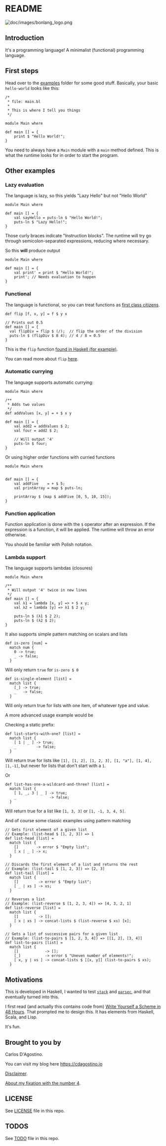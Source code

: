README
======

![doc/images/bonlang_logo.png](doc/images/bonlang_logo.png)

## Introduction

It's a programming language! A minimalist (functional) programming language.

## First steps

Head over to the [examples](test/examples/) folder for some good stuff.
Basically, your basic `hello-world` looks like this:

```
/*
 * file: main.bl
 *
 * This is where I tell you things
 */

module Main where

def main [] = {
    print $ "Hello World!";
}
```

You need to always have a `Main` module with a `main` method defined. This
is what the runtime looks for in order to start the program.

## Other examples

### Lazy evaluation

The language is lazy, so this yields "Lazy Hello" but not "Hello World"

```
module Main where

def main [] = {
    val sayHello = puts-ln $ "Hello World!";
    puts-ln $ "Lazy Hello!";
}
```

Those curly braces indicate "Instruction blocks". The runtime will try go
through semicolon-separated expressions, reducing where necessary.

So this **will** produce output

```
module Main where

def main [] = {
    val print' = print $ "Hello World!";
    print'; // Needs evaluation to happen
}
```

### Functional

The language is functional, so you can treat functions as
[first class citizens](https://en.wikipedia.org/wiki/First-class_function).

```
def flip [f, x, y] = f $ y x

// Prints out 0.5
def main [] = {
  val flipDiv = flip $ (/);  // flip the order of the division
  puts-ln $ (flipDiv $ 8 4); // 4 / 8 = 0.5
}
```

This is the `flip` function
[found in Haskell (for example)](http://hackage.haskell.org/package/base-4.9.0.0/docs/Prelude.html#v:flip).

You can read more about `flip`
[here](http://learnyouahaskell.com/higher-order-functions).

### Automatic currying

The language supports automatic currying:

```
module Main where

/**
 * Adds two values
 */
def addValues [x, y] = + $ x y

def main [] = {
    val add2 = addValues $ 2;
    val four = add2 $ 2;

    // Will output '4'
    puts-ln $ four;
}
```

Or using higher order functions with curried functions

```
module Main where


def main [] = {
    val addFive    = + $ 5;
    val printArray = map $ puts-ln;

    printArray $ (map $ addFive [0, 5, 10, 15]);
}
```

### Function application

Function application is done with the `$` operator after an expression. If
the expression is a function, it will be applied. The runtime will throw an
error otherwise.

You should be familiar with Polish notation.

### Lambda support

The language supports lambdas (closures)

```
module Main where

/**
 * Will output '4' twice in new lines
 */
def main [] = {
    val λ1 = lambda [x, y] => + $ x y;
    val λ2 = lambda [y] => λ1 $ 2 y;

    puts-ln $ (λ1 $ 2 2);
    puts-ln $ (λ2 $ 2);
}
```

It also supports simple pattern matching on scalars and lists

```
def is-zero [num] =
  match num {
    0 -> true;
    _ -> false;
  }
```

Will only return `true` for `is-zero $ 0`

```
def is-single-element [list] =
  match list {
    [_] -> true;
    _   -> false;
  }
```

Will only return true for lists with one item, of whatever type and value.

A more advanced usage example would be

Checking a static prefix:
```
def list-starts-with-one? [list] =
  match list {
    [ 1 | _ ] -> true;
    _         -> false;
  }
```

Will return true for lists like
`[1], [1, 2], [1, 2, 3], [1, "a"], [1, 4], [1,-1]`, but never for lists that
don't start with a `1`.


Or

```
def list-has-one-a-wildcard-and-three? [list] =
  match list {
    [ 1, _, 3 | _ ] -> true;
    _               -> false;
  }
```

Will return true for a list like `[1, 3, 3]` or `[1, -1, 3, 4, 5]`.

And of course some classic examples using pattern matching

```
// Gets first element of a given list
// Example: (list-head $ [1, 2, 3]) => 1
def list-head [list] =
  match list {
    []        -> error $ "Empty list";
    [ x | _ ] -> x;
  }

// Discards the first element of a list and returns the rest
// Example: (list-tail $ [1, 2, 3]) => [2, 3]
def list-tail [list] =
  match list {
    []         -> error $ "Empty list";
    [ _ | xs ] -> xs;
  }

// Reverses a list
// Example: (list-reverse $ [1, 2, 3, 4]) => [4, 3, 2, 1]
def list-reverse [list] =
  match list {
    []         -> [];
    [ x | xs ] -> concat-lists $ (list-reverse $ xs) [x];
  }

// Gets a list of successive pairs for a given list
// Example: (list-to-pairs $ [1, 2, 3, 4]) => [[1, 2], [3, 4]]
def list-to-pairs [list] =
  match list {
    []            -> [];
    [_]           -> error $ "Uneven number of elements!";
    [ x, y | xs ] -> concat-lists $ [[x, y]] (list-to-pairs $ xs);
  }
```

## Motivations

This is developed in Haskell, I wanted to
test [`stack`](https://docs.haskellstack.org/en/stable/README/)
and [`parsec`](https://hackage.haskell.org/package/parsec),
and that eventually turned into this.

I first read (and actually this contains code from)
[Write Yourself a Scheme in 48 Hours](https://en.wikibooks.org/wiki/Write_Yourself_a_Scheme_in_48_Hours).
That prompted me to design this. It has elements from Haskell, Scala, and Lisp.

It's fun.

## Brought to you by

Carlos D'Agostino.

You can visit my blog here https://cdagostino.io

[Disclaimer](doc/images/noidea.png).

[About my fixation with the number 4](https://xkcd.com/221/).

## LICENSE

See [LICENSE](LICENSE) file in this repo.

## TODOS

See [TODO](TODO.md) file in this repo.
